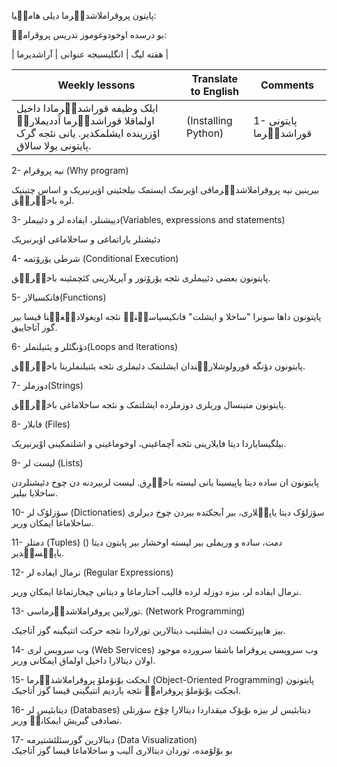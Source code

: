 پایتون پروقراملاشدیٛرما دیلی هامیٛیا:

بو درسده اوخودوغوموز تدریس پروقرامیٛ:

| هفته لیگ | انگلیسیجه عنوانی | آراشدیرما | 

| Weekly lessons   | Translate to English   |  Comments   |
| ---------------- |----------------------- | ---------- |
|  ایلک وظیفه قوراشدیٛرمادا داخیل اولماقلا قوراشدیٛرما آددیملاریٛ اۆزرینده ایشلمکدیر. یانی نئجه گرک پایتونی یولا سالاق. | (Installing Python) | 1- پایتونی قوراشدیٛرما |


2- نیه پروقرام (Why program)

بیرینین نیه پروقراملاشدیٛرماقی اؤیرنمک ایستمک بیلجئینی اؤیرنیریک و اساس چتینیک لره باخیٛریٛق.

3- دییشنلر، ایفاده لر و دئییملر(Variables, expressions and statements)

دئیشنلر یاراتماغی و ساخلاماغی اؤیرنیریک

4- شرطی یۆرۆتمه (Conditional Execution)

پایتونون بعضی دئییملری نئجه یۆرۆتور و آیریلارینی کئچمئینه باخیٛریٛق.

5- فانکسیالار(Functions)

پایتونون داها سونرا "ساخلا و ایشلت" فانکیسیاسیٛنیٛ نئجه اویغولادیٛغیٛنا قیسا بیر گوز آتاجاییق.

6- دؤنگئلر و یئنیلنملر(Loops and Iterations)

پایتونون دؤنگه قورولوشلاریٛندان ایشلتمک دئیملری نئجه یئنیلنملرینا باخیٛریٛق.

7- دوزملر(Strings)

پایتونون متینسال وریلری دوزملرده ایشلتمک و نئجه ساخلاماغی باخیٛریٛق.

8- فابلار (Files)

بیلگیسایاردا دیتا فایلارینی نئجه آچماغینی، اوخوماغینی و اشلتمکینی اوْیرنیریک. 

9- لیست لر (Lists)

پایتونون ان ساده دیتا یاپیسینا یانی لیسته باخیٛرِق. لیست لربیردنه دن چوخ دئیشنلردن ساخلایا بیلیر. 

10- سؤزلۆک لر (Dictionaties) سؤزلۆک دیتا یاپیٛلاری، بیر آبجکتده بیردن چوخ دیرلری ساخلاماغا ایمکان وریر.  

11- دمتلر (Tuples) ()
 دمت، ساده و وریملی بیر لیسته اوخشار بیر پایتون دیتا یاپیٛسیٛدیر.

12- نرمال ایفاده لر (Regular Expressions)

نرمال ایفاده لر، بیزه دوزله لرده قالیب آختارماغا و دیتانی چیخارتماغا ایمکان وریر. 

13- تورلایین پروقراملاشدیٛرماسی. (Network Programming)

بیز هایپرتکست دن ایشلتیب دیتالارین تورلاردا نئجه حرکت اتتیگینه گوز آتاجیک.

14- وب سرویس لری (Web Services)
وب سرویسی پروقراما باشقا سرورده موجود اولان دیتالارا داخیل اولماق ایمکانی وریر.

15- ابجکت یوْنۆملۆ پروقراملاشدیٛرما (Object-Oriented Programming)
پایتونون ابجکت یوْنۆملۆ پروقرامیٛ نئجه یاردیم اتتیگینی قیسا گوز آتاجیک.

16- دیتابئیس لر (Databases)
دیتابئیس لر بیزه بوْیۆک میقداردا دیتالارا چوْخ سۆرتلی تصادفی گیریش ایمکانیٛ وریر. 

17- دیتالارین گورسئلئشتیرمه (Data Visualization)   
بو بوْلۆمده، توردان دیتالاری آلیب و ساخلاماغا قیسا گوز آتاجیک











